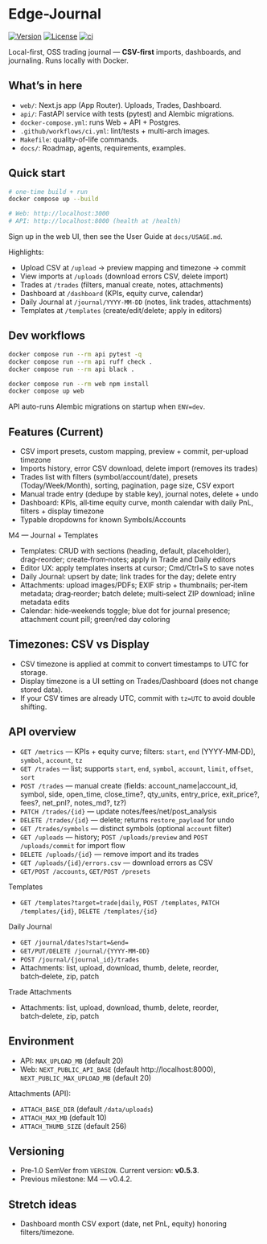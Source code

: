 # Edge-Journal

[![Version](https://img.shields.io/badge/version-0.5.3-blue.svg)](./VERSION)
[![License](https://img.shields.io/badge/license-MIT-lightgrey.svg)](./LICENSE)
[![ci](https://github.com/rmcmillan34/edge-journal/actions/workflows/ci.yml/badge.svg?branch=dev)](https://github.com/rmcmillan34/edge-journal/actions/workflows/ci.yml)

Local-first, OSS trading journal — **CSV-first** imports, dashboards, and journaling. Runs locally with Docker.

## What’s in here
- `web/`: Next.js app (App Router). Uploads, Trades, Dashboard.
- `api/`: FastAPI service with tests (pytest) and Alembic migrations.
- `docker-compose.yml`: runs Web + API + Postgres.
- `.github/workflows/ci.yml`: lint/tests + multi-arch images.
- `Makefile`: quality-of-life commands.
- `docs/`: Roadmap, agents, requirements, examples.

## Quick start
```bash
# one-time build + run
docker compose up --build

# Web: http://localhost:3000
# API: http://localhost:8000 (health at /health)
```

Sign up in the web UI, then see the User Guide at `docs/USAGE.md`.

Highlights:
- Upload CSV at `/upload` → preview mapping and timezone → commit
- View imports at `/uploads` (download errors CSV, delete import)
- Trades at `/trades` (filters, manual create, notes, attachments)
- Dashboard at `/dashboard` (KPIs, equity curve, calendar)
- Daily Journal at `/journal/YYYY-MM-DD` (notes, link trades, attachments)
- Templates at `/templates` (create/edit/delete; apply in editors)

## Dev workflows
```bash
docker compose run --rm api pytest -q
docker compose run --rm api ruff check .
docker compose run --rm api black .

docker compose run --rm web npm install
docker compose up web
```

API auto-runs Alembic migrations on startup when `ENV=dev`.

## Features (Current)
- CSV import presets, custom mapping, preview + commit, per‑upload timezone
- Imports history, error CSV download, delete import (removes its trades)
- Trades list with filters (symbol/account/date), presets (Today/Week/Month), sorting, pagination, page size, CSV export
- Manual trade entry (dedupe by stable key), journal notes, delete + undo
- Dashboard: KPIs, all‑time equity curve, month calendar with daily PnL, filters + display timezone
- Typable dropdowns for known Symbols/Accounts

M4 — Journal + Templates
- Templates: CRUD with sections (heading, default, placeholder), drag‑reorder; create‑from‑notes; apply in Trade and Daily editors
- Editor UX: apply templates inserts at cursor; Cmd/Ctrl+S to save notes
- Daily Journal: upsert by date; link trades for the day; delete entry
- Attachments: upload images/PDFs; EXIF strip + thumbnails; per‑item metadata; drag‑reorder; batch delete; multi‑select ZIP download; inline metadata edits
- Calendar: hide‑weekends toggle; blue dot for journal presence; attachment count pill; green/red day coloring

## Timezones: CSV vs Display
- CSV timezone is applied at commit to convert timestamps to UTC for storage.
- Display timezone is a UI setting on Trades/Dashboard (does not change stored data).
- If your CSV times are already UTC, commit with `tz=UTC` to avoid double shifting.

## API overview
- `GET /metrics` — KPIs + equity curve; filters: `start`, `end` (YYYY‑MM‑DD), `symbol`, `account`, `tz`
- `GET /trades` — list; supports `start`, `end`, `symbol`, `account`, `limit`, `offset`, `sort`
- `POST /trades` — manual create (fields: account_name|account_id, symbol, side, open_time, close_time?, qty_units, entry_price, exit_price?, fees?, net_pnl?, notes_md?, tz?)
- `PATCH /trades/{id}` — update notes/fees/net/post_analysis
- `DELETE /trades/{id}` — delete; returns `restore_payload` for undo
- `GET /trades/symbols` — distinct symbols (optional `account` filter)
- `GET /uploads` — history; `POST /uploads/preview` and `POST /uploads/commit` for import flow
- `DELETE /uploads/{id}` — remove import and its trades
- `GET /uploads/{id}/errors.csv` — download errors as CSV
- `GET/POST /accounts`, `GET/POST /presets`

Templates
- `GET /templates?target=trade|daily`, `POST /templates`, `PATCH /templates/{id}`, `DELETE /templates/{id}`

Daily Journal
- `GET /journal/dates?start=&end=`
- `GET/PUT/DELETE /journal/{YYYY-MM-DD}`
- `POST /journal/{journal_id}/trades`
- Attachments: list, upload, download, thumb, delete, reorder, batch‑delete, zip, patch

Trade Attachments
- Attachments: list, upload, download, thumb, delete, reorder, batch‑delete, zip, patch

## Environment
- API: `MAX_UPLOAD_MB` (default 20)
- Web: `NEXT_PUBLIC_API_BASE` (default http://localhost:8000), `NEXT_PUBLIC_MAX_UPLOAD_MB` (default 20)

Attachments (API):
- `ATTACH_BASE_DIR` (default `/data/uploads`)
- `ATTACH_MAX_MB` (default 10)
- `ATTACH_THUMB_SIZE` (default 256)

## Versioning
- Pre‑1.0 SemVer from `VERSION`. Current version: **v0.5.3**.
- Previous milestone: M4 — v0.4.2.

## Stretch ideas
- Dashboard month CSV export (date, net PnL, equity) honoring filters/timezone.
